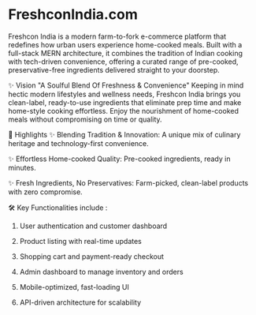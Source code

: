 
# FreshconIndia.com
Freshcon India is a modern farm-to-fork e-commerce platform that redefines how urban users experience home-cooked meals. Built with a full-stack MERN architecture, it combines the tradition of Indian cooking with tech-driven convenience, offering a curated range of pre-cooked, preservative-free ingredients delivered straight to your doorstep.


✨ Vision
"A Soulful Blend Of Freshness & Convenience"
Keeping in mind hectic modern lifestyles and wellness needs, Freshcon India brings you clean-label, ready-to-use ingredients that eliminate prep time and make home-style cooking effortless. Enjoy the nourishment of home-cooked meals without compromising on time or quality.

🌟 Highlights
✨ Blending Tradition & Innovation: A unique mix of culinary heritage and technology-first convenience.

✨ Effortless Home-cooked Quality: Pre-cooked ingredients, ready in minutes.

✨ Fresh Ingredients, No Preservatives: Farm-picked, clean-label products with zero compromise.

🛠️ Key Functionalities include :
1. User authentication and customer dashboard

2. Product listing with real-time updates

3. Shopping cart and payment-ready checkout

4. Admin dashboard to manage inventory and orders

5. Mobile-optimized, fast-loading UI

6. API-driven architecture for scalability
